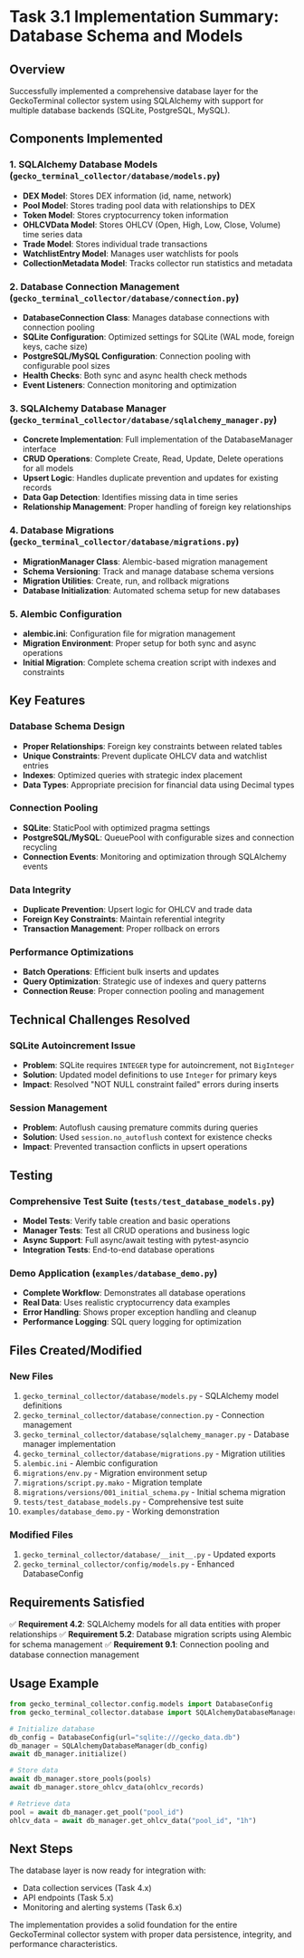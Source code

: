 # Task 3.1 Implementation Summary: Database Schema and Models

## Overview
Successfully implemented a comprehensive database layer for the GeckoTerminal collector system using SQLAlchemy with support for multiple database backends (SQLite, PostgreSQL, MySQL).

## Components Implemented

### 1. SQLAlchemy Database Models (`gecko_terminal_collector/database/models.py`)
- **DEX Model**: Stores DEX information (id, name, network)
- **Pool Model**: Stores trading pool data with relationships to DEX
- **Token Model**: Stores cryptocurrency token information
- **OHLCVData Model**: Stores OHLCV (Open, High, Low, Close, Volume) time series data
- **Trade Model**: Stores individual trade transactions
- **WatchlistEntry Model**: Manages user watchlists for pools
- **CollectionMetadata Model**: Tracks collector run statistics and metadata

### 2. Database Connection Management (`gecko_terminal_collector/database/connection.py`)
- **DatabaseConnection Class**: Manages database connections with connection pooling
- **SQLite Configuration**: Optimized settings for SQLite (WAL mode, foreign keys, cache size)
- **PostgreSQL/MySQL Configuration**: Connection pooling with configurable pool sizes
- **Health Checks**: Both sync and async health check methods
- **Event Listeners**: Connection monitoring and optimization

### 3. SQLAlchemy Database Manager (`gecko_terminal_collector/database/sqlalchemy_manager.py`)
- **Concrete Implementation**: Full implementation of the DatabaseManager interface
- **CRUD Operations**: Complete Create, Read, Update, Delete operations for all models
- **Upsert Logic**: Handles duplicate prevention and updates for existing records
- **Data Gap Detection**: Identifies missing data in time series
- **Relationship Management**: Proper handling of foreign key relationships

### 4. Database Migrations (`gecko_terminal_collector/database/migrations.py`)
- **MigrationManager Class**: Alembic-based migration management
- **Schema Versioning**: Track and manage database schema versions
- **Migration Utilities**: Create, run, and rollback migrations
- **Database Initialization**: Automated schema setup for new databases

### 5. Alembic Configuration
- **alembic.ini**: Configuration file for migration management
- **Migration Environment**: Proper setup for both sync and async operations
- **Initial Migration**: Complete schema creation script with indexes and constraints

## Key Features

### Database Schema Design
- **Proper Relationships**: Foreign key constraints between related tables
- **Unique Constraints**: Prevent duplicate OHLCV data and watchlist entries
- **Indexes**: Optimized queries with strategic index placement
- **Data Types**: Appropriate precision for financial data using Decimal types

### Connection Pooling
- **SQLite**: StaticPool with optimized pragma settings
- **PostgreSQL/MySQL**: QueuePool with configurable sizes and connection recycling
- **Connection Events**: Monitoring and optimization through SQLAlchemy events

### Data Integrity
- **Duplicate Prevention**: Upsert logic for OHLCV and trade data
- **Foreign Key Constraints**: Maintain referential integrity
- **Transaction Management**: Proper rollback on errors

### Performance Optimizations
- **Batch Operations**: Efficient bulk inserts and updates
- **Query Optimization**: Strategic use of indexes and query patterns
- **Connection Reuse**: Proper connection pooling and management

## Technical Challenges Resolved

### SQLite Autoincrement Issue
- **Problem**: SQLite requires `INTEGER` type for autoincrement, not `BigInteger`
- **Solution**: Updated model definitions to use `Integer` for primary keys
- **Impact**: Resolved "NOT NULL constraint failed" errors during inserts

### Session Management
- **Problem**: Autoflush causing premature commits during queries
- **Solution**: Used `session.no_autoflush` context for existence checks
- **Impact**: Prevented transaction conflicts in upsert operations

## Testing

### Comprehensive Test Suite (`tests/test_database_models.py`)
- **Model Tests**: Verify table creation and basic operations
- **Manager Tests**: Test all CRUD operations and business logic
- **Async Support**: Full async/await testing with pytest-asyncio
- **Integration Tests**: End-to-end database operations

### Demo Application (`examples/database_demo.py`)
- **Complete Workflow**: Demonstrates all database operations
- **Real Data**: Uses realistic cryptocurrency data examples
- **Error Handling**: Shows proper exception handling and cleanup
- **Performance Logging**: SQL query logging for optimization

## Files Created/Modified

### New Files
1. `gecko_terminal_collector/database/models.py` - SQLAlchemy model definitions
2. `gecko_terminal_collector/database/connection.py` - Connection management
3. `gecko_terminal_collector/database/sqlalchemy_manager.py` - Database manager implementation
4. `gecko_terminal_collector/database/migrations.py` - Migration utilities
5. `alembic.ini` - Alembic configuration
6. `migrations/env.py` - Migration environment setup
7. `migrations/script.py.mako` - Migration template
8. `migrations/versions/001_initial_schema.py` - Initial schema migration
9. `tests/test_database_models.py` - Comprehensive test suite
10. `examples/database_demo.py` - Working demonstration

### Modified Files
1. `gecko_terminal_collector/database/__init__.py` - Updated exports
2. `gecko_terminal_collector/config/models.py` - Enhanced DatabaseConfig

## Requirements Satisfied

✅ **Requirement 4.2**: SQLAlchemy models for all data entities with proper relationships
✅ **Requirement 5.2**: Database migration scripts using Alembic for schema management
✅ **Requirement 9.1**: Connection pooling and database connection management

## Usage Example

```python
from gecko_terminal_collector.config.models import DatabaseConfig
from gecko_terminal_collector.database import SQLAlchemyDatabaseManager

# Initialize database
db_config = DatabaseConfig(url="sqlite:///gecko_data.db")
db_manager = SQLAlchemyDatabaseManager(db_config)
await db_manager.initialize()

# Store data
await db_manager.store_pools(pools)
await db_manager.store_ohlcv_data(ohlcv_records)

# Retrieve data
pool = await db_manager.get_pool("pool_id")
ohlcv_data = await db_manager.get_ohlcv_data("pool_id", "1h")
```

## Next Steps
The database layer is now ready for integration with:
- Data collection services (Task 4.x)
- API endpoints (Task 5.x)
- Monitoring and alerting systems (Task 6.x)

The implementation provides a solid foundation for the entire GeckoTerminal collector system with proper data persistence, integrity, and performance characteristics.